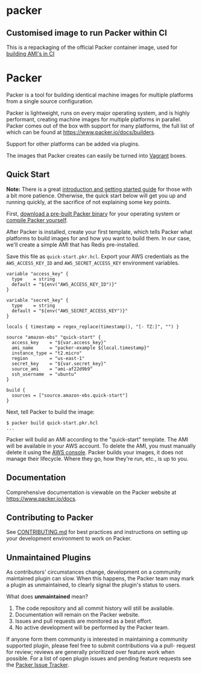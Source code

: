 # packer

## Customised image to run Packer within CI

This is a repackaging of the official Packer container image, used for [building AMI's in CI](https://ci.dataworks.dwp.gov.uk/teams/dataworks/pipelines/ami-builder)

# Packer

Packer is a tool for building identical machine images for multiple platforms
from a single source configuration.

Packer is lightweight, runs on every major operating system, and is highly
performant, creating machine images for multiple platforms in parallel. Packer
comes out of the box with support for many platforms, the full list of which can
be found at https://www.packer.io/docs/builders.

Support for other platforms can be added via plugins.

The images that Packer creates can easily be turned into
[Vagrant](http://www.vagrantup.com) boxes.

## Quick Start

**Note:** There is a great
[introduction and getting started guide](https://www.packer.io/intro)
for those with a bit more patience. Otherwise, the quick start below
will get you up and running quickly, at the sacrifice of not explaining some
key points.

First, [download a pre-built Packer
binary](https://www.packer.io/downloads.html) for your operating system or
[compile Packer
yourself](https://github.com/hashicorp/packer/blob/master/.github/CONTRIBUTING.md#setting-up-go-to-work-on-packer).

After Packer is installed, create your first template, which tells Packer
what platforms to build images for and how you want to build them. In our
case, we'll create a simple AMI that has Redis pre-installed.

Save this file as `quick-start.pkr.hcl`. Export your AWS credentials as the
`AWS_ACCESS_KEY_ID` and `AWS_SECRET_ACCESS_KEY` environment variables.

```hcl
variable "access_key" {
  type    = string
  default = "${env("AWS_ACCESS_KEY_ID")}"
}

variable "secret_key" {
  type    = string
  default = "${env("AWS_SECRET_ACCESS_KEY")}"
}

locals { timestamp = regex_replace(timestamp(), "[- TZ:]", "") }

source "amazon-ebs" "quick-start" {
  access_key    = "${var.access_key}"
  ami_name      = "packer-example ${local.timestamp}"
  instance_type = "t2.micro"
  region        = "us-east-1"
  secret_key    = "${var.secret_key}"
  source_ami    = "ami-af22d9b9"
  ssh_username  = "ubuntu"
}

build {
  sources = ["source.amazon-ebs.quick-start"]
}
```

Next, tell Packer to build the image:

```
$ packer build quick-start.pkr.hcl
...
```

Packer will build an AMI according to the "quick-start" template. The AMI
will be available in your AWS account. To delete the AMI, you must manually
delete it using the [AWS console](https://console.aws.amazon.com/). Packer
builds your images, it does not manage their lifecycle. Where they go, how
they're run, etc., is up to you.

## Documentation

Comprehensive documentation is viewable on the Packer website at https://www.packer.io/docs.

## Contributing to Packer

See
[CONTRIBUTING.md](https://github.com/hashicorp/packer/blob/master/.github/CONTRIBUTING.md)
for best practices and instructions on setting up your development environment
to work on Packer.

## Unmaintained Plugins
As contributors' circumstances change, development on a community maintained
plugin can slow. When this happens, the Packer team may mark a plugin as
unmaintained, to clearly signal the plugin's status to users.

What does **unmaintained** mean?

1. The code repository and all commit history will still be available.
1. Documentation will remain on the Packer website.
1. Issues and pull requests are monitored as a best effort.
1. No active development will be performed by the Packer team.

If anyone form them community is interested in maintaining a community
supported plugin, please feel free to submit contributions via a pull-
request for review; reviews are generally prioritized over feature work
when possible. For a list of open plugin issues and pending feature requests see the [Packer Issue Tracker](https://github.com/hashicorp/packer/issues/).
